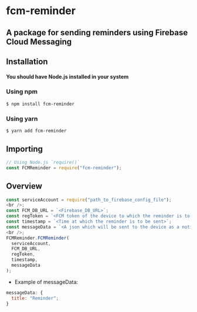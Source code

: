# fcm-reminder

## A package for sending reminders using Firebase Cloud Messaging

## Installation

#### You should have Node.js installed in your system

### Using npm

`$ npm install fcm-reminder`

### Using yarn

`$ yarn add fcm-reminder`

## Importing

```javascript
// Using Node.js `require()`
const FCMReminder = require("fcm-reminder");
```

## Overview

```javascript
const serviceAccount = require("path_to_firebase_config_file");
<br />;
const FCM_DB_URL = `<Firebase_DB_URL>`;
const regToken = `<FCM token of the device to which the reminder is to be sent>`;
const timestamp = `<Time at which the reminder is to be sent>`;
const messageData = `<A json which will be sent to the device as a notification>`;
<br />;
FCMReminder.FCMReminder(
  serviceAccount,
  FCM_DB_URL,
  regToken,
  timestamp,
  messageData
);
```

- Example of messageData:

```javascript
messageData: {
  title: "Reminder";
}
```
